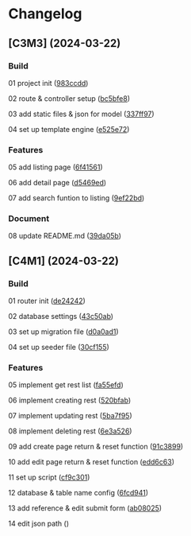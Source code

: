 # Changelog

## [C3M3] (2024-03-22)

### Build

01 project init ([983ccdd](https://github.com/Alejandrocsdev/restRaw/commit/983ccdd88c947e2440d4b51b78fef35f18778cb3))

02 route & controller setup ([bc5bfe8](https://github.com/Alejandrocsdev/restRaw/commit/bc5bfe8a56055099c117e7d38d7f00e8dc82cafe))

03 add static files & json for model ([337ff97](https://github.com/Alejandrocsdev/restRaw/commit/337ff97341b7341c1b936c803ee89cecdc402a2f))

04 set up template engine ([e525e72](https://github.com/Alejandrocsdev/restRaw/commit/e525e7290c5df894f7a52f2cd54e24d20cb9f42d))

### Features

05 add listing page ([6f41561](https://github.com/Alejandrocsdev/restRaw/commit/6f415610e196fe41b978674a9f167e7429f37c12))

06 add detail page ([d5469ed](https://github.com/Alejandrocsdev/restRaw/commit/d5469ed20d86f3de089b1c08b11c816156f3ff91))

07 add search funtion to listing ([9ef22bd](https://github.com/Alejandrocsdev/restRaw/commit/9ef22bd86fe6ab569b303f06e98b6bc0a1a4a1a2))

### Document

08 update README.md ([39da05b](https://github.com/Alejandrocsdev/restRaw/commit/39da05b8502468e35fcb4170e80faff255b75aec))

## [C4M1] (2024-03-22)

### Build

01 router init ([de24242](https://github.com/Alejandrocsdev/restRaw/commit/de242429593acd7bdcb51921bdac3ea73e17d702))

02 database settings ([43c50ab](https://github.com/Alejandrocsdev/restRaw/commit/43c50ab0260605a94fef060befb1de404620d927))

03 set up migration file ([d0a0ad1](https://github.com/Alejandrocsdev/restRaw/commit/d0a0ad1f15669c4bcbb4481910d13eff85b883ac))

04 set up seeder file ([30cf155](https://github.com/Alejandrocsdev/restRaw/commit/30cf1551441bcb47691d2f6d06c8b1d8ec7f9377))

### Features

05 implement get rest list ([fa55efd](https://github.com/Alejandrocsdev/restRaw/commit/fa55efd30aaa72de3a99de6fa59fccbdba9da35f))

06 implement creating rest ([520bfab](https://github.com/Alejandrocsdev/restRaw/commit/520bfab347aae366b9d16118e8f0fd0ec42a7c5d))

07 implement updating rest ([5ba7f95](https://github.com/Alejandrocsdev/restRaw/commit/5ba7f95c3a87a2f2009863d903bed6a834ac4c20))

08 implement deleting rest ([6e3a526](https://github.com/Alejandrocsdev/restRaw/commit/6e3a5267026f605e87f37b3249a0e085189e0e95))

09 add create page return & reset function ([91c3899](https://github.com/Alejandrocsdev/restRaw/commit/91c3899ac653470294aefef437eb7638fb4d553f))

10 add edit page return & reset function ([edd6c63](https://github.com/Alejandrocsdev/restRaw/commit/edd6c6343e51a0efb39ab58ed1e0661dd3ec8f1f))

11 set up script ([cf9c301](https://github.com/Alejandrocsdev/restRaw/commit/cf9c301c65d993bee0d60272cebd53726b0a66fb))

12 database & table name config ([6fcd941](https://github.com/Alejandrocsdev/restRaw/commit/6fcd941961527dfcf8eb35686bbbb4cb01fc714d))

13 add reference & edit submit form ([ab08025](https://github.com/Alejandrocsdev/restRaw/commit/ab08025df2a7a958dd5bfecce592a30a3c6b35cb))

14 edit json path ([](https://github.com/Alejandrocsdev/restRaw/commit/))
